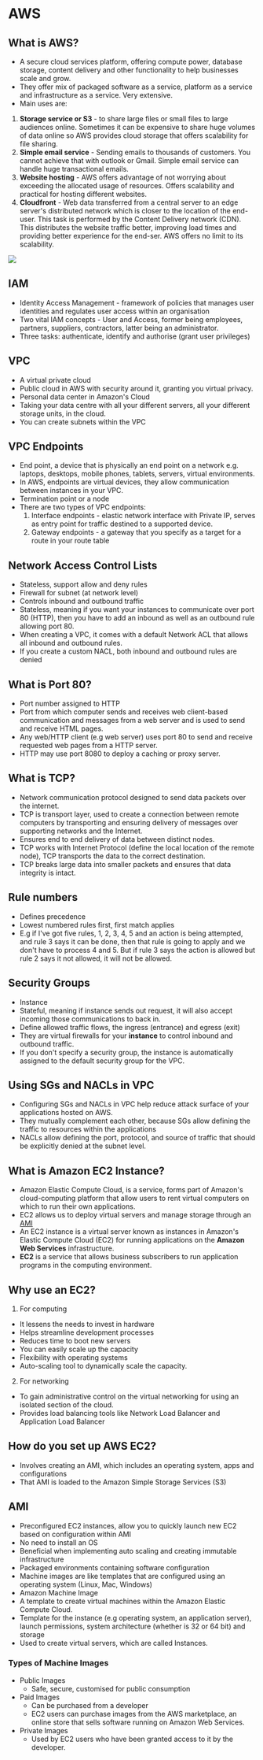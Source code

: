 # AWS  

## What is AWS?
- A secure cloud services platform, offering compute power, database storage, content delivery and other functionality to help businesses scale and grow.
- They offer mix of packaged software as a service, platform as a service and infrastructure as a service. Very extensive.
- Main uses are:
1. **Storage service or S3** - to share large files or small files to large audiences online. Sometimes it can be expensive to share huge volumes of data online so AWS provides cloud storage that offers scalability for file sharing.
2. **Simple email service** - Sending emails to thousands of customers. You cannot achieve that with outlook or Gmail. Simple email service can handle huge transactional emails.
3. **Website hosting** - AWS offers advantage of not worrying about exceeding the allocated usage of resources. Offers scalability and practical for hosting different websites.
4. **Cloudfront** - Web data transferred from a central server to an edge server's distributed network which is closer to the location of the end-user. This task is performed by the Content Delivery network (CDN). This distributes the website traffic better, improving load times and providing better experience for the end-ser. AWS offers no limit to its scalability.

<img src="https://d2o2utebsixu4k.cloudfront.net/media/images/1567147556468-Amazon-Web-Services-2.png">

## IAM 
- Identity Access Management - framework of policies that manages user identities and regulates user access within an organisation 
- Two vital IAM concepts - User and Access, former being employees, partners, suppliers, contractors, latter being an administrator.
- Three tasks: authenticate, identify and authorise (grant user privileges)

## VPC
- A virtual private cloud
- Public cloud in AWS with security around it, granting you virtual privacy.
- Personal data center in Amazon's Cloud
- Taking your data centre with all your different servers, all your different storage units, in the cloud.
- You can create subnets within the VPC

## VPC Endpoints
- End point, a device that is physically an end point on a network e.g. laptops, desktops, mobile phones, tablets, servers, virtual environments.
- In AWS, endpoints are virtual devices, they allow communication between instances in your VPC.
- Termination point or a node
- There are two types of VPC endpoints:
    1. Interface endpoints - elastic network interface with Private IP, serves as entry point for traffic destined to a supported device.
    2. Gateway endpoints - a gateway that you specify as a target for a route in your route table 

## Network Access Control Lists
- Stateless, support allow and deny rules
- Firewall for subnet (at network level)
- Controls inbound and outbound traffic
- Stateless, meaning if you want your instances to communicate over port 80 (HTTP), then you have to add an inbound as well as an outbound rule allowing port 80.
- When creating a VPC, it comes with a default Network ACL that allows all inbound and outbound rules.
- If you create a custom NACL, both inbound and outbound rules are denied

## What is Port 80?
- Port number assigned to HTTP
- Port from which computer sends and receives web client-based communication and messages from a web server and is used to send and receive HTML pages.
- Any web/HTTP client (e.g web server) uses port 80 to send and receive requested web pages from a HTTP server.
- HTTP may use port 8080 to deploy a caching or proxy server.

## What is TCP?
- Network communication protocol designed to send data packets over the internet.
- TCP is transport layer, used to create a connection between remote computers by transporting and ensuring delivery of messages over supporting networks and the Internet.
- Ensures end to end delivery of data between distinct nodes.
- TCP works with Internet Protocol (define the local location of the remote node), TCP transports the data to the correct destination.
- TCP breaks large data into smaller packets and ensures that data integrity is intact.

## Rule numbers 
- Defines precedence
- Lowest numbered rules first, first match applies 
- E.g if I've got five rules, 1, 2, 3, 4, 5 and an action is being attempted, and rule 3 says it can be done, then that rule is going to apply and we don't have to process 4 and 5. But if rule 3 says the action is allowed but rule 2 says it not allowed, it will not be allowed.

## Security Groups 
- Instance
- Stateful, meaning if instance sends out request, it will also accept incoming those communications to back in.
- Define allowed traffic flows, the ingress (entrance) and egress (exit)
- They are virtual firewalls for your **instance** to control inbound and outbound traffic. 
- If you don't specify a security group, the instance is automatically assigned to the default security group for the VPC.

## Using SGs and NACLs in VPC
- Configuring SGs and NACLs in VPC help reduce attack surface of your applications hosted on AWS.
- They mutually complement each other, because SGs allow defining the traffic to resources within the applications
- NACLs allow defining the port, protocol, and source of traffic that should be explicitly denied at the subnet level.

## What is Amazon EC2 Instance?
- Amazon Elastic Compute Cloud, is a service, forms part of Amazon's cloud-computing platform that allow users to rent virtual computers on which to run their own applications.
- EC2 allows us to deploy virtual servers and manage storage through an [AMI](#ami)
- An EC2 instance is a virtual server known as instances in Amazon's Elastic Compute Cloud (EC2) for running applications on the **Amazon Web Services** infrastructure.
- **EC2** is a service that allows business subscribers to run application programs in the computing environment. 

## Why use an EC2?
1. For computing
- It lessens the needs to invest in hardware
- Helps streamline development processes
- Reduces time to boot new servers
- You can easily scale up the capacity 
- Flexibility with operating systems
- Auto-scaling tool to dynamically scale the capacity.

2. For networking
- To gain administrative control on the virtual networking for using an isolated section of the cloud.
- Provides load balancing tools like Network Load Balancer and Application Load Balancer

## How do you set up AWS EC2?
- Involves creating an AMI, which includes an operating system, apps and configurations
- That AMI is loaded to the Amazon Simple Storage Services (S3)

## AMI
- Preconfigured EC2 instances, allow you to quickly launch new EC2 based on configuration within AMI
- No need to install an OS
- Beneficial when implementing auto scaling and creating immutable infrastructure
- Packaged environments containing software configuration
- Machine images are like templates that are configured using an operating system (Linux, Mac, Windows)
- Amazon Machine Image
- A template to create virtual machines within the Amazon Elastic Compute Cloud.
- Template for the instance (e.g operating system, an application server), launch permissions, system architecture (whether is 32 or 64 bit) and storage
- Used to create virtual servers, which are called Instances.

### Types of Machine Images
- Public Images
    - Safe, secure, customised for public consumption
- Paid Images
    - Can be purchased from a developer
    - EC2 users can purchase images from the AWS marketplace, an online store that sells software running on Amazon Web Services.
- Private Images
    - Used by EC2 users who have been granted access to it by the developer.

